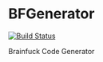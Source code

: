 # BFGenerator
[![Build Status](https://travis-ci.org/Kruecke/BFGenerator.svg?branch=master)](https://travis-ci.org/Kruecke/BFGenerator)

Brainfuck Code Generator
